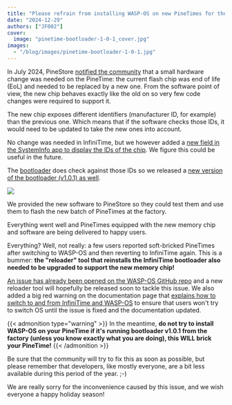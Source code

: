 ```yaml
---
title: "Please refrain from installing WASP-OS on new PineTimes for the moment"
date: "2024-12-29"
authors: ["JF002"]
cover: 
  image: "pinetime-bootloader-1-0-1_cover.jpg"
images:
  - "/blog/images/pinetime-bootloader-1-0-1.jpg"
---
```


In July 2024, PineStore [notified the community](https://github.com/InfiniTimeOrg/InfiniTime/issues/2096) that a small hardware change was needed on the PineTime: the current flash chip was end of life (EoL) and needed to be replaced by a new one. From the software point of view, the new chip behaves exactly like the old on so very few code changes were required to support it.

The new chip exposes different identifiers (manufacturer ID, for example) than the previous one. Which means that if the software checks those IDs, it would need to be updated to take the new ones into account.

No change was needed in InfiniTime, but we however added a [new field in the SystemInfo app to display the IDs of the chip](https://github.com/InfiniTimeOrg/InfiniTime/releases/tag/1.14.1). We figure this could be useful in the future.

The [bootloader](https://github.com/InfiniTimeOrg/pinetime-mcuboot-bootloader) does check against those IDs so we released a [new version of the bootloader (v1.0.1) as well](https://github.com/InfiniTimeOrg/pinetime-mcuboot-bootloader/releases/tag/1.0.1).

![](/blog/images/pinetime-bootloader-1-0-1.jpg)

We provided the new software to PineStore so they could test them and use them to flash the new batch of PineTimes at the factory.

Everything went well and PineTimes equipped with the new memory chip and software are being delivered to happy users.

Everything? Well, not really: a few users reported soft-bricked PineTimes after switching to WASP-OS and then reverting to InfiniTime again. This is a bummer: **the "reloader" tool that reinstalls the InfiniTime bootloader also needed to be upgraded to support the new memory chip!**

[An issue has already been opened on the WASP-OS GitHub repo](https://github.com/wasp-os/wasp-os/issues/519) and a new reloader tool will hopefully be released soon to tackle this issue. We also added a big red warning on the documentation page that [explains how to switch to and from InfiniTime and WASP-OS](https://pine64.org/documentation/PineTime/Software/Switching_between_InfiniTime_and_Wasp-os/) to ensure that users won't try to switch OS until the issue is fixed and the documentation updated.

{{< admonition type="warning" >}}
In the meantime, **do not try to install WASP-OS on your PineTime if it's running bootloader v1.0.1 from the factory (unless you know exactly what you are doing), this WILL brick your PineTime!**
{{< /admonition >}}

Be sure that the community will try to fix this as soon as possible, but please remember that developers, like mostly everyone, are a bit less available during this period of the year. ;-)

We are really sorry for the inconvenience caused by this issue, and we wish everyone a happy holiday season!
